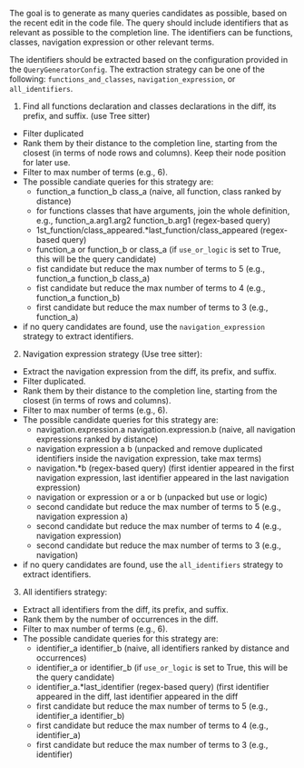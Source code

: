 The goal is to generate as many queries candidates as possible, based on the recent edit in the code file. The query should include identifiers that as relevant as possible to the completion line. The identifiers can be functions, classes, navigation expression or other relevant terms.

The identifiers should be extracted based on the configuration provided in the `QueryGeneratorConfig`. The extraction strategy can be one of the following: `functions_and_classes`, `navigation_expression`, or `all_identifiers`.

1. Find all functions declaration and classes declarations in the diff, its prefix, and suffix. (use Tree sitter)
- Filter duplicated
- Rank them by their distance to the completion line, starting from the closest (in terms of node rows and columns). Keep their node position for later use.
- Filter to max number of terms (e.g., 6).
- The possible candiate queries for this strategy are:
    - function_a function_b class_a (naive, all function, class ranked by distance)
    - for functions classes that have arguments, join the whole definition, e.g., function_a.arg1.arg2 function_b.arg1 (regex-based query)
    - 1st_function/class_appeared.*last_function/class_appeared (regex-based query)
    - function_a or function_b or class_a (if `use_or_logic` is set to True, this will be the query candidate)
    - fist candidate but reduce the max number of terms to 5 (e.g., function_a function_b class_a)
    - fist candidate but reduce the max number of terms to 4 (e.g., function_a function_b)
    - first candidate but reduce the max number of terms to 3 (e.g., function_a)
- if no query candidates are found, use the `navigation_expression` strategy to extract identifiers.
2. Navigation expression strategy (Use tree sitter):
- Extract the navigation expression from the diff, its prefix, and suffix.
- Filter duplicated.
- Rank them by their distance to the completion line, starting from the closest (in terms of rows and columns).
- Filter to max number of terms (e.g., 6).
- The possible candidate queries for this strategy are:
    - navigation.expression.a navigation.expression.b (naive, all navigation expressions ranked by distance)
    - navigation expression a b (unpacked and remove duplicated identifiers inside the navigation expression, take max terms)
    - navigation.*b (regex-based query) (first identier appeared in the first navigation expression, last identifier appeared in the last navigation expression)
    - navigation or expression or a or b (unpacked but use or logic)
    - second candidate but reduce the max number of terms to 5 (e.g., navigation expression a)
    - second candidate but reduce the max number of terms to 4 (e.g., navigation expression)
    - second candidate but reduce the max number of terms to 3 (e.g., navigation)
- if no query candidates are found, use the `all_identifiers` strategy to extract identifiers.
3. All identifiers strategy:
- Extract all identifiers from the diff, its prefix, and suffix.
- Rank them by the number of occurrences in the diff.
- Filter to max number of terms (e.g., 6).
- The possible candidate queries for this strategy are:
    - identifier_a identifier_b (naive, all identifiers ranked by distance and occurrences)
    - identifier_a or identifier_b (if `use_or_logic` is set to True, this will be the query candidate)
    - identifier_a.*last_identifier (regex-based query) (first identifier appeared in the diff, last identifier appeared in the diff
    - first candidate but reduce the max number of terms to 5 (e.g., identifier_a identifier_b)
    - first candidate but reduce the max number of terms to 4 (e.g., identifier_a)
    - first candidate but reduce the max number of terms to 3 (e.g., identifier)